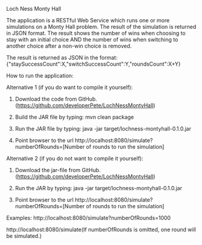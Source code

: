 Loch Ness Monty Hall

The application is a RESTful Web Service which runs one or more simulations on a Monty Hall problem.
The result of the simulation is returned in JSON format.
The result shows the number of wins when choosing to stay with an initial choice AND the number of wins when switching to another choice after a non-win choice is removed.

The result is returned as JSON in the format:
{"staySuccessCount":X,"switchSuccessCount":Y,"roundsCount":X+Y}

How to run the application:


Alternative 1 (if you do want to compile it yourself):

1) Download the code from GitHub. (https://github.com/developerPete/LochNessMontyHall)

2) Build the JAR file by typing: mvn clean package

3) Run the JAR file by typing: java -jar target/lochness-montyhall-0.1.0.jar

4) Point browser to the url http://localhost:8080/simulate?numberOfRounds=[Number of rounds to run the simulation]



Alternative 2 (if you do not want to compile it yourself):

1) Download the jar-file from GitHub. (https://github.com/developerPete/LochNessMontyHall)

2) Run the JAR by typing: java -jar target/lochness-montyhall-0.1.0.jar

3) Point browser to the url http://localhost:8080/simulate?numberOfRounds=[Number of rounds to run the simulation]


Examples:
http://localhost:8080/simulate?numberOfRounds=1000

http://localhost:8080/simulate(If numberOfRounds is omitted, one round will be simulated.)
